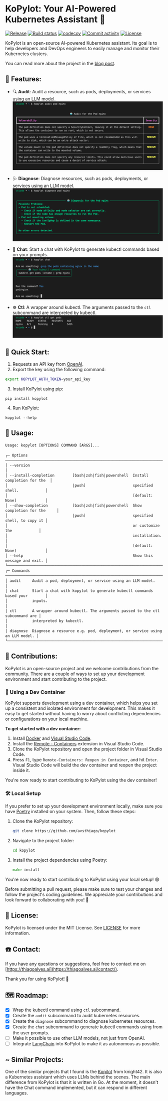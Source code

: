 # **KoPylot**: Your AI-Powered Kubernetes Assistant 🤖

[![Release](https://img.shields.io/github/v/release/avsthiago/kopylot)](https://img.shields.io/github/v/release/avsthiago/kopylot)
[![Build status](https://img.shields.io/github/actions/workflow/status/avsthiago/kopylot/main.yml?branch=main)](https://github.com/avsthiago/kopylot/actions/workflows/main.yml?query=branch%3Amain)
[![codecov](https://codecov.io/gh/avsthiago/kopylot/branch/main/graph/badge.svg)](https://codecov.io/gh/avsthiago/kopylot)
[![Commit activity](https://img.shields.io/github/commit-activity/m/avsthiago/kopylot)](https://img.shields.io/github/commit-activity/m/avsthiago/kopylot)
[![License](https://img.shields.io/github/license/avsthiago/kopylot)](https://img.shields.io/github/license/avsthiago/kopylot)

KoPylot is an open-source AI-powered Kubernetes assistant. Its goal is to help developers and DevOps engineers to easily manage and monitor their Kubernetes clusters. 

You can read more about the project in the [blog post](https://medium.com/@thiagoalves/introducing-kopylot-a-kubernetes-ai-assistant-264cff0e7846).

## 💫 Features:

- 🔍 **Audit**: Audit a resource, such as pods, deployments, or services using an LLM model.
![Audit](./resources/audit.png)

- 🩺 **Diagnose**: Diagnose resources, such as pods, deployments, or services using an LLM model.
![Diagnose](./resources/diagnose.png)

- 💬 **Chat**: Start a chat with KoPylot to generate kubectl commands based on your prompts.
![Chat](./resources/chat.png)

- ☸️ **Ctl**: A wrapper around kubectl. The arguments passed to the `ctl` subcommand are interpreted by kubectl.
![Ctl](./resources/ctl.png)


## 🚀 Quick Start:

1. Requests an API key from [OpenAI](https://help.openai.com/en/articles/4936850-where-do-i-find-my-secret-api-key).
2. Export the key using the following command:

```bash
export KOPYLOT_AUTH_TOKEN=your_api_key
```
3. Install KoPylot using pip:
```
pip install kopylot
```

4. Run KoPylot:
```
kopylot --help
```


## 📖 Usage:

```
Usage: kopylot [OPTIONS] COMMAND [ARGS]...                                           
                                                                                      
╭─ Options ──────────────────────────────────────────────────────────────────────────╮
│ --version                                                                          │
│ --install-completion        [bash|zsh|fish|powershell  Install completion for the  │
│                             |pwsh]                     specified shell.            │
│                                                        [default: None]             │
│ --show-completion           [bash|zsh|fish|powershell  Show completion for the     │
│                             |pwsh]                     specified shell, to copy it │
│                                                        or customize the            │
│                                                        installation.               │
│                                                        [default: None]             │
│ --help                                                 Show this message and exit. │
╰────────────────────────────────────────────────────────────────────────────────────╯
╭─ Commands ─────────────────────────────────────────────────────────────────────────╮
│ audit     Audit a pod, deployment, or service using an LLM model.                  │
│ chat      Start a chat with kopylot to generate kubectl commands based your        │
│           inputs.                                                                  │
│ ctl       A wrapper around kubectl. The arguments passed to the ctl subcommand are │
│           interpreted by kubectl.                                                  │
│ diagnose  Diagnose a resource e.g. pod, deployment, or service using an LLM model. │
╰────────────────────────────────────────────────────────────────────────────────────╯
```


## 🤝 Contributions: 
KoPylot is an open-source project and we welcome contributions from the community. There are a couple of ways to set up your development environment and start contributing to the project.

### 🐳 Using a Dev Container
KoPylot supports development using a dev container, which helps you set up a consistent and isolated environment for development. This makes it easy to get started without having to worry about conflicting dependencies or configurations on your local machine.

**To get started with a dev container:**

1. Install [Docker](https://www.docker.com/) and [Visual Studio Code](https://code.visualstudio.com/).
2. Install the [Remote - Containers](https://marketplace.visualstudio.com/items?itemName=ms-vscode-remote.remote-containers) extension in Visual Studio Code.
3. Clone the KoPylot repository and open the project folder in Visual Studio Code.
4. Press `F1`, type `Remote-Containers: Reopen in Container`, and hit `Enter`. Visual Studio Code will build the dev container and reopen the project inside it.

You're now ready to start contributing to KoPylot using the dev container!

### 🛠️ Local Setup

If you prefer to set up your development environment locally, make sure you have [Poetry](https://python-poetry.org/) installed on your system. Then, follow these steps:

1. Clone the KoPylot repository:

   ```bash
   git clone https://github.com/avsthiago/kopylot
   ```

2. Navigate to the project folder:

   ```bash
   cd kopylot
   ```

3. Install the project dependencies using Poetry:

   ```go
   make install
   ```

You're now ready to start contributing to KoPylot using your local setup! 😄

Before submitting a pull request, please make sure to test your changes and follow the project's coding guidelines. We appreciate your contributions and look forward to collaborating with you! 🎉


## 📄 License:

KoPylot is licensed under the MIT License. See [LICENSE](LICENSE) for more information.


## ☎️ Contact: 

If you have any questions or suggestions, feel free to contact me on [https://thiagoalves.ai](https://thiagoalves.ai/contact/).

Thank you for using KoPylot! 🙌

## 🗺️ Roadmap:

- [x] Wrap the kubectl command using `ctl` subcommand.
- [x] Create the `audit` subcommand to audit kubernetes resources.
- [x] Create the `diagnose` subcommand to diagnose kubernetes resources.
- [x] Create the `chat` subcommand to generate kubectl commands using from the user prompts.
- [ ] Make it possible to use other LLM models, not just from OpenAI.
- [ ] Integrate [LangChain](https://github.com/hwchase17/langchain) into KoPylot to make it as autonomous as possible.

## ~ Similar Projects:

One of the similar projects that I found is the [Kopilot](https://github.com/knight42/kopilot) from knight42. It is also a Kubernetes assistant which uses LLMs behind the scenes. The main difference from KoPylot is that it is written in Go. At the moment, it doesn't have the Chat command implemented, but it can respond in different languages.
